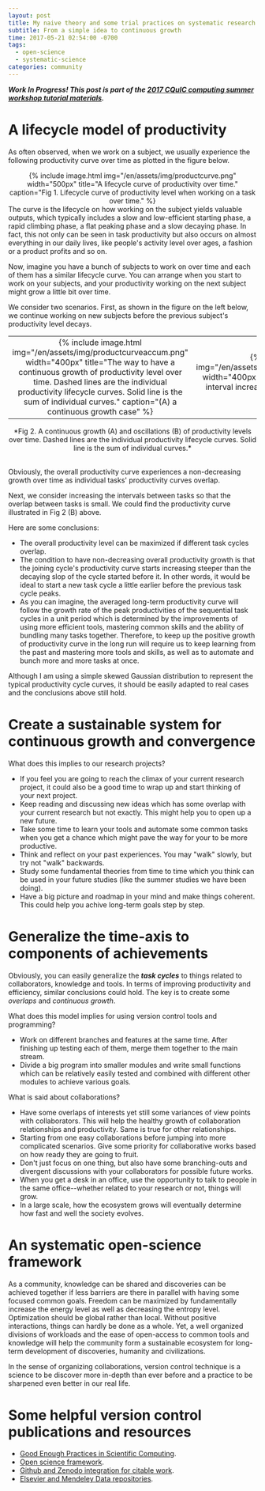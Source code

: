 ```yaml
---
layout: post
title: My naive theory and some trial practices on systematic research management
subtitle: From a simple idea to continuous growth
time: 2017-05-21 02:54:00 -0700
tags:
  - open-science
  - systematic-science
categories: community
---
```

***Work In Progress! This post is part of the [2017 CQuIC computing summer workshop tutorial materials](https://cquic.github.io/summer17-computing-workshop/).***

# A lifecycle model of productivity
As often observed, when we work on a subject, we usually experience the following productivity curve over time as plotted in the figure below.
<center>
{% include image.html img="/en/assets/img/productcurve.png" width="500px" title="A lifecycle curve of productivity over time." caption="Fig 1. Lifecycle curve of productivity level when working on a task over time." %}
</center>
The curve is the lifecycle on how working on the subject yields valuable outputs, which typically includes a slow and low-efficient starting phase, a rapid climbing phase, a flat peaking phase and a slow decaying phase.
In fact, this not only can be seen in task productivity but also occurs on almost everything in our daily lives, like people's activity level over ages, a fashion or a product profits and so on.

Now, imagine you have a bunch of subjects to work on over time and each of them has a similar lifecycle curve.
You can arrange when you start to work on your subjects, and your productivity working on the next subject might grow a little bit over time.

We consider two scenarios.
First, as shown in the figure on the left below, we continue working on new subjects before the previous subject's productivity level decays.
<center><table><tr><td><center>
{% include image.html img="/en/assets/img/productcurveaccum.png" width="400px" title="The way to have a continuous growth of productivity level over time. Dashed lines are the individual productivity lifecycle curves. Solid line is the sum of individual curves." caption="(A) a continuous growth case" %}</center>
</td><td><center>{% include image.html img="/en/assets/img/productcurveaccumless.png" width="400px" title="Dippings occur when task interval increases." caption="(B) little-overlap case" %}</center>
</td></tr></table>
*Fig 2. A continuous growth (A) and oscillations (B) of productivity levels over time. Dashed lines are the individual productivity lifecycle curves. Solid line is the sum of individual curves.*<br />
</center><br>

Obviously, the overall productivity curve experiences a non-decreasing growth over time as individual tasks' productivity curves overlap.

Next, we consider increasing the intervals between tasks so that the overlap between tasks is small.
We could find the productivity curve illustrated in Fig 2 (B) above.

Here are some conclusions:

- The overall productivity level can be maximized if different task cycles overlap.
- The condition to have non-decreasing overall productivity growth is that the joining cycle's productivity curve starts increasing steeper than the decaying slop of the cycle started before it. In other words, it would be ideal to start a new task cycle a little earlier before the previous task cycle peaks.
- As you can imagine, the averaged long-term productivity curve will follow the growth rate of the peak productivities of the sequential task cycles in a unit period which is determined by the improvements of using more efficient tools, mastering common skills and the ability of bundling many tasks together. Therefore, to keep up the positive growth of productivity curve in the long run will require us to keep learning from the past and mastering more tools and skills, as well as to automate and bunch more and more tasks at once.

Although I am using a simple skewed Gaussian distribution to represent the typical productivity cycle curves, it should be easily adapted to real cases and the conclusions above still hold.


# Create a sustainable system for continuous growth and convergence
What does this implies to our research projects?

- If you feel you are going to reach the climax of your current research project, it could also be a good time to wrap up and start thinking of your next project.
- Keep reading and discussing new ideas which has some overlap with your current research but not exactly. This might help you to open up a new future.
- Take some time to learn your tools and automate some common tasks when you get a chance which might pave the way for your to be more productive.
- Think and reflect on your past experiences. You may "walk" slowly, but try not "walk" backwards.
- Study some fundamental theories from time to time which you think can be used in your future studies (like the summer studies we have been doing).
- Have a big picture and roadmap in your mind and make things coherent. This could help you achive long-term goals step by step.

# Generalize the time-axis to components of achievements
Obviously, you can easily generalize the ***task cycles*** to things related to collaborators, knowledge and tools.
In terms of improving productivity and efficiency, similar conclusions could hold.
The key is to create some *overlaps* and *continuous growth*.

What does this model implies for using version control tools and programming?

- Work on different branches and features at the same time. After finishing up testing each of them, merge them together to the main stream.
- Divide a big program into smaller modules and write small functions which can be relatively easily tested and combined with different other modules to achieve various goals.

What is said about collaborations?

- Have some overlaps of interests yet still some variances of view points with collaborators. This will help the healthy growth of collaboration relationships and productivity. Same is true for other relationships.
- Starting from one easy collaborations before jumping into more complicated scenarios. Give some priority for collaborative works based on how ready they are going to fruit.
- Don't just focus on one thing, but also have some branching-outs and divergent discussions with your collaborators for possible future works.
- When you get a desk in an office, use the opportunity to talk to people in the same office--whether related to your research or not, things will grow.
- In a large scale, how the ecosystem grows will eventually determine how fast and well the society evolves.


# An systematic open-science framework
As a community, knowledge can be shared and discoveries can be achieved together if less barriers are there in parallel with having some focused common goals.
Freedom can be maximized by fundamentally increase the energy level as well as decreasing the entropy level.
Optimization should be global rather than local.
Without positive interactions, things can hardly be done as a whole.
Yet, a well organized divisions of workloads and the ease of open-access to common tools and knowledge will help the community form a sustainable ecosystem for long-term development of discoveries, humanity and civilizations.

In the sense of organizing collaborations, version control technique is a science to be discover more in-depth than ever before and a practice to be sharpened even better in our real life.

# Some helpful version control publications and resources

- [Good Enough Practices in Scientific Computing](https://arxiv.org/abs/1609.00037).
- [Open science framework](http://osf.io/).
- [Github and Zenodo integration for citable work](https://guides.github.com/activities/citable-code/).
- [Elsevier and Mendeley Data repositories](https://www.journals.elsevier.com/data-in-brief/policies-and-guidelines/public-repositories-to-store-and-find-data).
